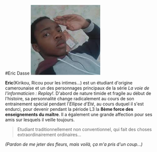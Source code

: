 #Eric Dasse
![Eric Dasse](../images/eric.jpg)

**Eric**(Kirikou, Ricou pour les intimes...) est un étudiant d'origine camerounaise et un des personnages principaux de la série *La voie de l'informaticien : Replay!*. D'abord de nature timide et fragile au début de l'histoire, sa personnalité change radicalement au cours de son entrainement spécial pendant l'*Ellipse d'Eté*, au cours duquel il s'est endurci, pour devenir pendant la période L3 la **8ème force des enseignements du maître**. Il a également une grande affection pour ses amis sur lesquels il veille toujours.

>Etudiant traditionnellement non conventionnel, qui fait des choses extraordinairement ordinaires...

*(Pardon de me jeter des fleurs, mais voilà, ça m'a pris d'un coup...)*
